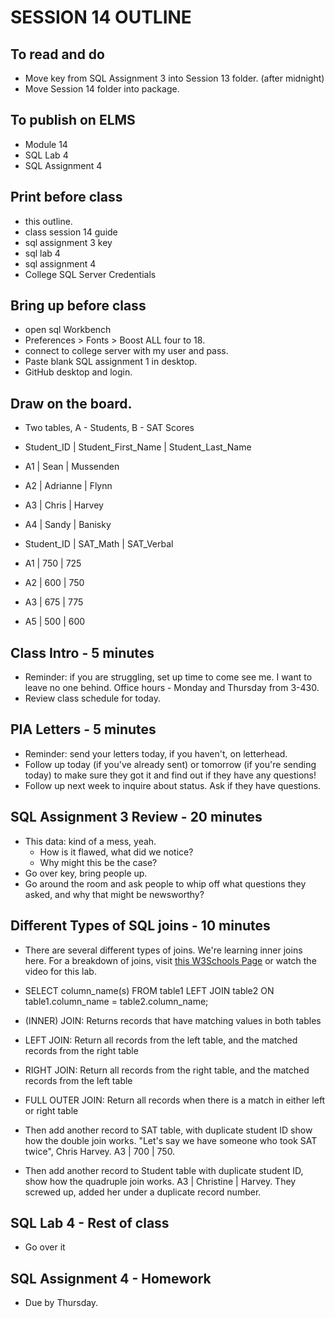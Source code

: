# SESSION 14 OUTLINE

## To read and do
* Move key from SQL Assignment 3 into Session 13 folder. (after midnight)
* Move Session 14 folder into package.    

## To publish on ELMS
* Module 14
* SQL Lab 4
* SQL Assignment 4

## Print before class
* this outline.
* class session 14 guide
* sql assignment 3 key
* sql lab 4
* sql assignment 4
* College SQL Server Credentials

## Bring up before class
* open sql Workbench
* Preferences > Fonts > Boost ALL four to 18.
* connect to college server with my user and pass.
* Paste blank SQL assignment 1 in desktop.
* GitHub desktop and login.

## Draw on the board.

* Two tables, A - Students, B - SAT Scores

* Student_ID | Student_First_Name | Student_Last_Name
* A1 | Sean | Mussenden
* A2 | Adrianne | Flynn
* A3 | Chris | Harvey
* A4 | Sandy | Banisky

* Student_ID | SAT_Math | SAT_Verbal
* A1 | 750 | 725
* A2 | 600 | 750
* A3 | 675 | 775
* A5 | 500 | 600


## Class Intro - 5 minutes
* Reminder: if you are struggling, set up time to come see me.  I want to leave no one behind. Office hours - Monday and Thursday from 3-430.
* Review class schedule for today.

## PIA Letters - 5 minutes
* Reminder: send your letters today, if you haven't, on letterhead.  
* Follow up today (if you've already sent) or tomorrow (if you're sending today) to make sure they got it and find out if they have any questions!
* Follow up next week to inquire about status. Ask if they have questions.

## SQL Assignment 3 Review - 20 minutes
* This data: kind of a mess, yeah.  
  * How is it flawed, what did we notice?
  * Why might this be the case?
* Go over key, bring people up.
* Go around the room and ask people to whip off what questions they asked, and why that might be newsworthy?

## Different Types of SQL joins - 10 minutes

* There are several different types of joins. We're learning inner joins here. For a breakdown of joins, visit [this W3Schools Page](https://www.w3schools.com/sql/sql_join.asp) or watch the video for this lab.
* SELECT column_name(s)
FROM table1
LEFT JOIN table2
ON table1.column_name = table2.column_name;
* (INNER) JOIN: Returns records that have matching values in both tables
* LEFT JOIN: Return all records from the left table, and the matched records from the right table
* RIGHT JOIN: Return all records from the right table, and the matched records from the left table
* FULL OUTER JOIN: Return all records when there is a match in either left or right table

* Then add another record to SAT table, with duplicate student ID show how the double join works. "Let's say we have someone who took SAT twice", Chris Harvey.
A3 | 700 | 750.
* Then add another record to Student table with duplicate student ID, show how the quadruple join works. A3 | Christine | Harvey.  They screwed up, added her under a duplicate record number.  

## SQL Lab 4 - Rest of class
* Go over it

## SQL Assignment 4 - Homework
* Due by Thursday.
